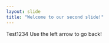 ```yaml
---
layout: slide
title: "Welcome to our second slide!"
---
```

Test1234
Use the left arrow to go back!
